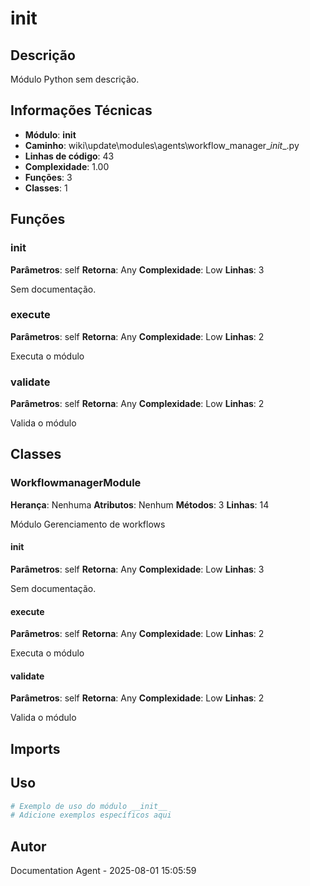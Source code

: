 # __init__

## Descrição

Módulo Python sem descrição.

## Informações Técnicas

- **Módulo**: __init__
- **Caminho**: wiki\update\modules\agents\workflow_manager\__init__.py
- **Linhas de código**: 43
- **Complexidade**: 1.00
- **Funções**: 3
- **Classes**: 1

## Funções

### __init__

**Parâmetros**: self
**Retorna**: Any
**Complexidade**: Low
**Linhas**: 3

Sem documentação.

### execute

**Parâmetros**: self
**Retorna**: Any
**Complexidade**: Low
**Linhas**: 2

Executa o módulo

### validate

**Parâmetros**: self
**Retorna**: Any
**Complexidade**: Low
**Linhas**: 2

Valida o módulo

## Classes

### WorkflowmanagerModule

**Herança**: Nenhuma
**Atributos**: Nenhum
**Métodos**: 3
**Linhas**: 14

Módulo Gerenciamento de workflows

#### __init__

**Parâmetros**: self
**Retorna**: Any
**Complexidade**: Low
**Linhas**: 3

Sem documentação.

#### execute

**Parâmetros**: self
**Retorna**: Any
**Complexidade**: Low
**Linhas**: 2

Executa o módulo

#### validate

**Parâmetros**: self
**Retorna**: Any
**Complexidade**: Low
**Linhas**: 2

Valida o módulo

## Imports



## Uso

```python
# Exemplo de uso do módulo __init__
# Adicione exemplos específicos aqui
```

## Autor

Documentation Agent - 2025-08-01 15:05:59
